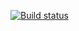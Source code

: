 [![Build status](https://ci.appveyor.com/api/projects/status/e23yfiydwoppqjja/branch/master?svg=true)](https://ci.appveyor.com/project/leonnika/aqa-hw2-postman/branch/master)